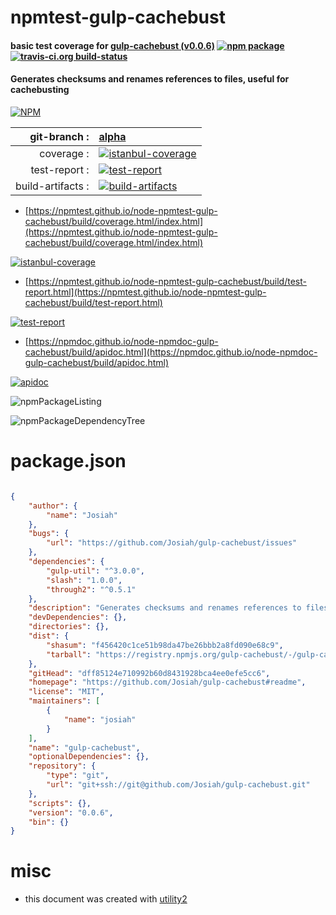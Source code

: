 # npmtest-gulp-cachebust

#### basic test coverage for  [gulp-cachebust (v0.0.6)](https://github.com/Josiah/gulp-cachebust#readme)  [![npm package](https://img.shields.io/npm/v/npmtest-gulp-cachebust.svg?style=flat-square)](https://www.npmjs.org/package/npmtest-gulp-cachebust) [![travis-ci.org build-status](https://api.travis-ci.org/npmtest/node-npmtest-gulp-cachebust.svg)](https://travis-ci.org/npmtest/node-npmtest-gulp-cachebust)

#### Generates checksums and renames references to files, useful for cachebusting

[![NPM](https://nodei.co/npm/gulp-cachebust.png?downloads=true&downloadRank=true&stars=true)](https://www.npmjs.com/package/gulp-cachebust)

| git-branch : | [alpha](https://github.com/npmtest/node-npmtest-gulp-cachebust/tree/alpha)|
|--:|:--|
| coverage : | [![istanbul-coverage](https://npmtest.github.io/node-npmtest-gulp-cachebust/build/coverage.badge.svg)](https://npmtest.github.io/node-npmtest-gulp-cachebust/build/coverage.html/index.html)|
| test-report : | [![test-report](https://npmtest.github.io/node-npmtest-gulp-cachebust/build/test-report.badge.svg)](https://npmtest.github.io/node-npmtest-gulp-cachebust/build/test-report.html)|
| build-artifacts : | [![build-artifacts](https://npmtest.github.io/node-npmtest-gulp-cachebust/glyphicons_144_folder_open.png)](https://github.com/npmtest/node-npmtest-gulp-cachebust/tree/gh-pages/build)|

- [https://npmtest.github.io/node-npmtest-gulp-cachebust/build/coverage.html/index.html](https://npmtest.github.io/node-npmtest-gulp-cachebust/build/coverage.html/index.html)

[![istanbul-coverage](https://npmtest.github.io/node-npmtest-gulp-cachebust/build/screenCapture.buildCi.browser.%252Ftmp%252Fbuild%252Fcoverage.lib.html.png)](https://npmtest.github.io/node-npmtest-gulp-cachebust/build/coverage.html/index.html)

- [https://npmtest.github.io/node-npmtest-gulp-cachebust/build/test-report.html](https://npmtest.github.io/node-npmtest-gulp-cachebust/build/test-report.html)

[![test-report](https://npmtest.github.io/node-npmtest-gulp-cachebust/build/screenCapture.buildCi.browser.%252Ftmp%252Fbuild%252Ftest-report.html.png)](https://npmtest.github.io/node-npmtest-gulp-cachebust/build/test-report.html)

- [https://npmdoc.github.io/node-npmdoc-gulp-cachebust/build/apidoc.html](https://npmdoc.github.io/node-npmdoc-gulp-cachebust/build/apidoc.html)

[![apidoc](https://npmdoc.github.io/node-npmdoc-gulp-cachebust/build/screenCapture.buildCi.browser.%252Ftmp%252Fbuild%252Fapidoc.html.png)](https://npmdoc.github.io/node-npmdoc-gulp-cachebust/build/apidoc.html)

![npmPackageListing](https://npmtest.github.io/node-npmtest-gulp-cachebust/build/screenCapture.npmPackageListing.svg)

![npmPackageDependencyTree](https://npmtest.github.io/node-npmtest-gulp-cachebust/build/screenCapture.npmPackageDependencyTree.svg)



# package.json

```json

{
    "author": {
        "name": "Josiah"
    },
    "bugs": {
        "url": "https://github.com/Josiah/gulp-cachebust/issues"
    },
    "dependencies": {
        "gulp-util": "^3.0.0",
        "slash": "1.0.0",
        "through2": "^0.5.1"
    },
    "description": "Generates checksums and renames references to files, useful for cachebusting",
    "devDependencies": {},
    "directories": {},
    "dist": {
        "shasum": "f456420c1ce51b98da47be26bbb2a8fd090e68c9",
        "tarball": "https://registry.npmjs.org/gulp-cachebust/-/gulp-cachebust-0.0.6.tgz"
    },
    "gitHead": "dff85124e710992b60d8431928bca4ee0efe5cc6",
    "homepage": "https://github.com/Josiah/gulp-cachebust#readme",
    "license": "MIT",
    "maintainers": [
        {
            "name": "josiah"
        }
    ],
    "name": "gulp-cachebust",
    "optionalDependencies": {},
    "repository": {
        "type": "git",
        "url": "git+ssh://git@github.com/Josiah/gulp-cachebust.git"
    },
    "scripts": {},
    "version": "0.0.6",
    "bin": {}
}
```



# misc
- this document was created with [utility2](https://github.com/kaizhu256/node-utility2)
